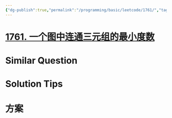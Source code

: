 ```yaml
---
{"dg-publish":true,"permalink":"/programming/basic/leetcode/1761/","tags":["leetcode/graph","leetcode/unsolved"]}
---
```



# [1761. 一个图中连通三元组的最小度数](https://leetcode.cn/problems/minimum-degree-of-a-connected-trio-in-a-graph/)

# Similar Question

# Solution Tips

# 方案
